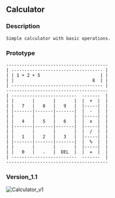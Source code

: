 ## Calculator 


### Description 

    Simple calculator with basic operations.

### Prototype

```
---------------------------------------
| ----------------------------------- |
| | 1 + 2 + 5                       | |
| |                              8  | |
| ----------------------------------- |
---------------------------------------
| -------------------------  -------  |
| |       |       |       |  |  +  |  |
| |   7   |   8   |   9   |  |-----|  |
| |-------|-------|-------|  |  -  |  |
| |       |       |       |  |-----|  |
| |   4   |   5   |   6   |  |  x  |  |
| |-------|-------|-------|  |-----|  |
| |       |       |       |  |  /  |  |
| |   1   |   2   |   3   |  |-----|  |
| |-------|-------|-------|  |  %  |  |
| |       |       |       |  |-----|  |
| |   0   |   .   |  DEL  |  |  =  |  |
| -------------------------  -------  |
---------------------------------------
``` 

### Version_1.1
![Calculator_v1](https://cdn.discordapp.com/attachments/688276195564847135/921283777559404584/263050348_977550119511869_7605624554435422008_n.png)
